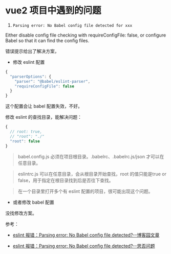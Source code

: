 # vue2 项目中遇到的问题
1. `Parsing error: No Babel config file detected for xxx`

Either disable config file checking with requireConfigFile: false, or configure Babel so that it can find the config files.

错误提示给出了解决方案，

* 修改 eslint 配置

```js
{
  "parserOptions": {
    "parser": "@babel/eslint-parser",
    "requireConfigFile": false
  }
}
```

这个配置会让 babel 配置失效，不好。

修改 eslint 的查找目录，能解决问题：

```js
{
  // root: true,
  // "root": "./"
  "root": false
}
```

> babel.config.js 必须在项目根目录。.babelrc、.babelrc.js/json 才可以在任意目录。

> eslintrc.js 可以在任意目录，会从根目录开始查找，root 的值只能是true or false，用于指定在根目录找到后是否往下查找。

> 在一个目录里打开多个有 eslint 配置的项目，很可能出现这个问题。

* 或者修改 babel 配置

<!-- 还不知道如何修改 -->

没找修改方案。

参考：

* [eslint 报错：Parsing error: No Babel config file detected?--博客园文章](https://www.cnblogs.com/hmy-666/p/16441069.html)

* [eslint 报错：Parsing error: No Babel config file detected?--思否问题](https://segmentfault.com/q/1010000042063266)
